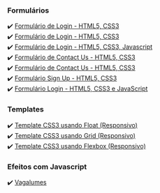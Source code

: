 ### Formulários
✔️ [Formulário de Login - HTML5, CSS3](https://codepen.io/claudiobernardo/pen/PggYrO)</br>
✔️ [Formulário de Login - HTML5, CSS3](https://codepen.io/claudiobernardo/pen/XQvZXp)</br>
✔️ [Formulário de Login - HTML5, CSS3, Javascript](https://codepen.io/claudiobernardo/pen/ZNEvgd)</br>
✔️ [Formulário de Contact Us - HTML5, CSS3](https://codepen.io/claudiobernardo/pen/arJVBL?editors=1100)</br>
✔️ [Formulário de Contact Us - HTML5, CSS3](https://codepen.io/claudiobernardo/pen/Gamgbr)</br>
✔️ [Formulário Sign Up  - HTML5, CSS3](https://codepen.io/claudiobernardo/full/zQwEOX)</br>
✔️ [Formulário Login  - HTML5, CSS3 e JavaScript](https://codepen.io/claudiobernardo/full/dEVWEo)</br>
### Templates
✔️ [Template CSS3 usando Float (Responsivo)](https://codepen.io/claudiobernardo/pen/qwKOOE)</br>
✔️ [Template CSS3 usando Grid (Responsivo)](https://codepen.io/claudiobernardo/pen/rbqveR)</br>
✔️ [Template CSS3 usando Flexbox (Responsivo)](https://codepen.io/claudiobernardo/pen/gyBwWG)</br>
### Efeitos com Javascript
✔️ [Vagalumes](https://codepen.io/claudiobernardo/pen/KLLWBQ)</br>
